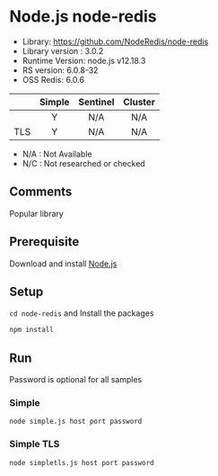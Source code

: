 # Node.js node-redis
* Library: https://github.com/NodeRedis/node-redis
* Library version : 3.0.2
* Runtime Version: node.js v12.18.3
* RS version: 6.0.8-32
* OSS Redis: 6.0.6

|     | Simple | Sentinel| Cluster|
|:--- |:---:   |:---:    |:---:   |
|     | Y      | N/A     | N/A    |
| TLS | Y      | N/A     | N/A    |

* N/A : Not Available
* N/C : Not researched or checked
## Comments
Popular library

## Prerequisite
Download and install [Node.js](https://nodejs.org/en/download/)

## Setup
`cd node-redis` and  Install the packages
```bash
npm install
```

## Run
Password is optional for all samples

### Simple
`node simple.js host port password`

### Simple TLS
`node simpletls.js host port password`
